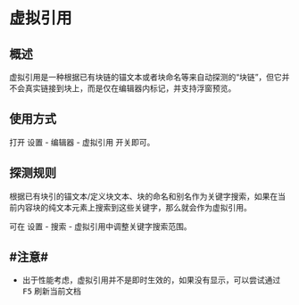 # 虚拟引用

## 概述

虚拟引用是一种根据已有块链的锚文本或者块命名等来自动探测的“块链”，但它并不会真实链接到块上，而是仅在编辑器内标记，并支持浮窗预览。

## 使用方式

打开 <kbd>设置</kbd> - <kbd>编辑器</kbd> - <kbd>虚拟引用</kbd> 开关即可。

## 探测规则

根据已有块引的锚文本/定义块文本、块的命名和别名作为关键字搜索，如果在当前内容块的纯文本元素上搜索到这些关键字，那么就会作为虚拟引用。

可在 <kbd>设置</kbd>​ - <kbd>搜索</kbd>​ - <kbd>虚拟引用</kbd>​ 中调整关键字搜索范围。

## #注意#

* 出于性能考虑，虚拟引用并不是即时生效的，如果没有显示，可以尝试通过 <kbd>F5</kbd>​ 刷新当前文档
